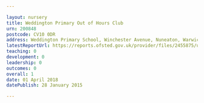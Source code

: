 ```yaml
---

layout: nursery
title: Weddington Primary Out of Hours Club
urn: 200848
postcode: CV10 0DR
address: Weddington Primary School, Winchester Avenue, Nuneaton, Warwickshire, CV10 0DR
latestReportUrl: https://reports.ofsted.gov.uk/provider/files/2455875/urn/200848.pdf
teaching: 0
development: 0
leadership: 0
outcomes: 0
overall: 1
date: 01 April 2018 
datePublish: 28 January 2015

---
```

